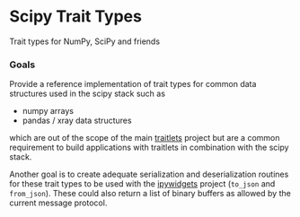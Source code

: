 # Scipy Trait Types
Trait types for NumPy, SciPy and friends

### Goals

Provide a reference implementation of trait types for common data structures used in the scipy stack such as
 - numpy arrays
 - pandas / xray data structures

which are out of the scope of the main [traitlets](https://github.com/ipython/traitlets) project but are a common requirement to build applications with traitlets in combination with the scipy stack.

Another goal is to create adequate serialization and deserialization routines for these trait types to be used with the [ipywidgets](https://github.com/ipython/ipywidgets) project (`to_json` and `from_json`). These could also return a list of binary buffers as allowed by the current message protocol. 
